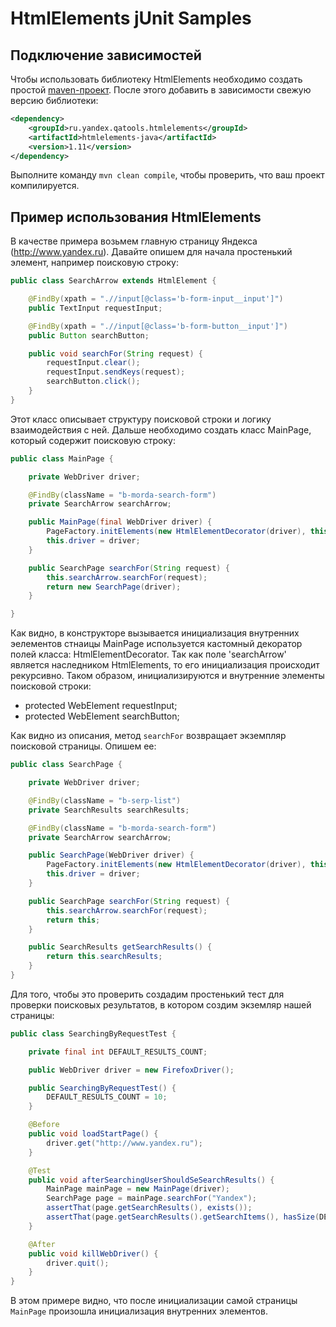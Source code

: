 HtmlElements jUnit Samples
==========================

Подключение зависимостей
------------------------

Чтобы использовать библиотеку HtmlElements необходимо создать простой [maven-проект](http://maven.apache.org/guides/getting-started/index.html).
После этого добавить в зависимости свежую версию библиотеки:

```xml
<dependency>
    <groupId>ru.yandex.qatools.htmlelements</groupId>
    <artifactId>htmlelements-java</artifactId>
    <version>1.11</version>
</dependency>
```

Выполните команду `mvn clean compile`, чтобы проверить, что ваш проект компилируется.

Пример использования HtmlElements
---------------------------------

В качестве примера возьмем главную страницу Яндекса (http://www.yandex.ru).
Давайте опишем для начала простенький элемент, например поисковую строку:

```java
public class SearchArrow extends HtmlElement {

    @FindBy(xpath = ".//input[@class='b-form-input__input']")
    public TextInput requestInput;

    @FindBy(xpath = ".//input[@class='b-form-button__input']")
    public Button searchButton;

    public void searchFor(String request) {
        requestInput.clear();
        requestInput.sendKeys(request);
        searchButton.click();
    }
}
```

Этот класс описывает структуру поисковой строки и логику взаимодействия с ней.
Дальше необходимо создать класс MainPage, который содержит поисковую строку:

```java
public class MainPage {

    private WebDriver driver;

    @FindBy(className = "b-morda-search-form")
    private SearchArrow searchArrow;

    public MainPage(final WebDriver driver) {
        PageFactory.initElements(new HtmlElementDecorator(driver), this);
        this.driver = driver;
    }

    public SearchPage searchFor(String request) {
        this.searchArrow.searchFor(request);
        return new SearchPage(driver);
    }

}
```

Как видно, в конструкторе вызывается инициализация внутренних эелементов стнаицы MainPage используется
кастомный декоратор полей класса: HtmlElementDecorator.
Так как поле 'searchArrow' является наследником HtmlElements, то его инициализация происходит рекурсивно.
Таком образом, инициализируются и внутренние элементы поисковой строки:
 -  protected WebElement requestInput;
 -  protected WebElement searchButton;

Как видно из описания, метод `searchFor` возвращает экземпляр поисковой страницы. Опишем ее:

```java
public class SearchPage {

    private WebDriver driver;

    @FindBy(className = "b-serp-list")
    private SearchResults searchResults;

    @FindBy(className = "b-morda-search-form")
    private SearchArrow searchArrow;

    public SearchPage(WebDriver driver) {
        PageFactory.initElements(new HtmlElementDecorator(driver), this);
        this.driver = driver;
    }

    public SearchPage searchFor(String request) {
        this.searchArrow.searchFor(request);
        return this;
    }

    public SearchResults getSearchResults() {
        return this.searchResults;
    }
}
```

Для того, чтобы это проверить создадим простенький тест для проверки поисковых результатов,
в котором создим экземляр нашей страницы:

```java
public class SearchingByRequestTest {

    private final int DEFAULT_RESULTS_COUNT;

    public WebDriver driver = new FirefoxDriver();

    public SearchingByRequestTest() {
        DEFAULT_RESULTS_COUNT = 10;
    }

    @Before
    public void loadStartPage() {
        driver.get("http://www.yandex.ru");
    }

    @Test
    public void afterSearchingUserShouldSeSearchResults() {
        MainPage mainPage = new MainPage(driver);
        SearchPage page = mainPage.searchFor("Yandex");
        assertThat(page.getSearchResults(), exists());
        assertThat(page.getSearchResults().getSearchItems(), hasSize(DEFAULT_RESULTS_COUNT));
    }

    @After
    public void killWebDriver() {
        driver.quit();
    }
}
```

В этом примере видно, что после инициализации самой страницы `MainPage` произошла инициализация внутренних элементов.
